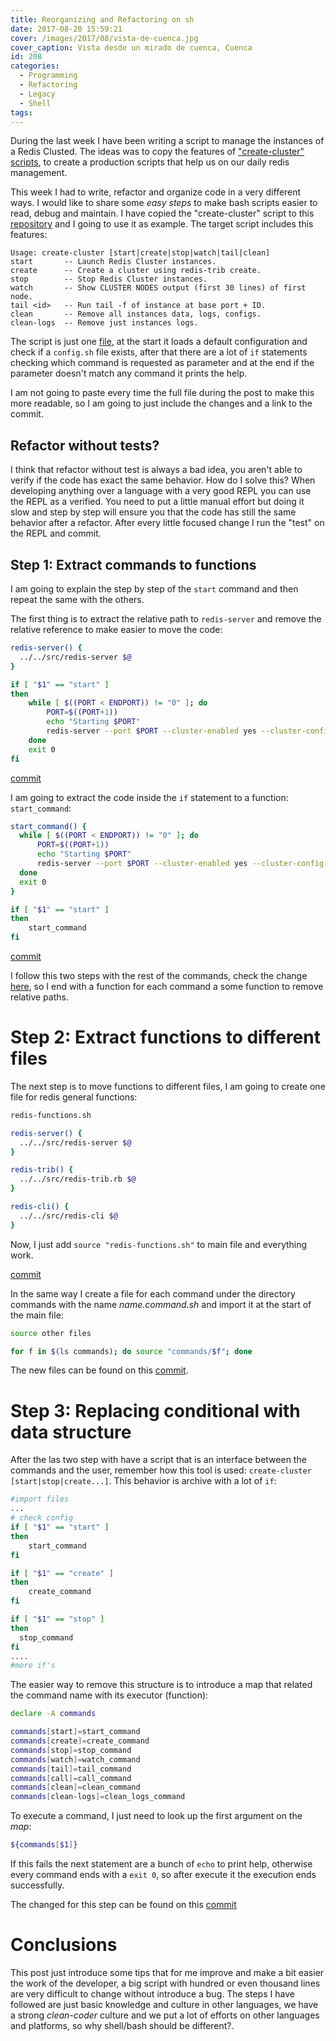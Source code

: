 ```yaml
---
title: Reorganizing and Refactoring on sh
date: 2017-08-20 15:59:21
cover: /images/2017/08/vista-de-cuenca.jpg
cover_caption: Vista desde un mirado de cuenca, Cuenca
id: 208
categories:
  - Programming
  - Refactoring
  - Legacy
  - Shell
tags:
---
```


During the last week I have been writing a script to manage the instances of a Redis Clusted. The ideas was to copy the features of ["create-cluster" scripts](https://github.com/antirez/redis/tree/unstable/utils/create-cluster), to create a production scripts that help us on our daily redis management.

This week I had to write, refactor and organize code in a very different ways. I would like to share some _easy steps_ to make bash scripts easier to read, debug and maintain. I have copied the "create-cluster" script to this [repository](https://github.com/jdvr/create-cluster) and I going to use it as example. The target script includes this features:

```
Usage: create-cluster [start|create|stop|watch|tail|clean]
start       -- Launch Redis Cluster instances.
create      -- Create a cluster using redis-trib create.
stop        -- Stop Redis Cluster instances.
watch       -- Show CLUSTER NODES output (first 30 lines) of first node.
tail <id>   -- Run tail -f of instance at base port + ID.
clean       -- Remove all instances data, logs, configs.
clean-logs  -- Remove just instances logs.
```

The script is just one [file](), at the start it loads a default configuration and check if a `config.sh` file exists, after that there are a lot of `if` statements  checking which command is requested as parameter and at the end if the parameter doesn't match any command it prints the help.

I am not going to paste every time the full file during the post to make this more readable, so I am going to just include the changes and a link to the commit.

## Refactor without tests?

I think that refactor without test is always a bad idea, you aren't able to verify if the code has exact the same behavior. How do I solve this? When developing anything over a language with a very good REPL you can use the REPL as a verified. You need to put a little manual effort but doing it slow and step by step will ensure you that the code has still the same behavior after a refactor. After every little focused change I run the "test" on the REPL and commit.

## Step 1: Extract commands to functions

I am going to explain the step by step of the `start` command and then repeat the same with the others.

The first thing is to extract the relative path to `redis-server` and remove the relative reference to make easier to move the code:

```sh
redis-server() {
  ../../src/redis-server $@
}

if [ "$1" == "start" ]
then
    while [ $((PORT < ENDPORT)) != "0" ]; do
        PORT=$((PORT+1))
        echo "Starting $PORT"
        redis-server --port $PORT --cluster-enabled yes --cluster-config-file nodes-${PORT}.conf --cluster-node-timeout $TIMEOUT --appendonly yes --appendfilename appendonly-${PORT}.aof --dbfilename dump-${PORT}.rdb --logfile ${PORT}.log --daemonize yes
    done
    exit 0
fi
```
[commit](https://github.com/jdvr/create-cluster/commit/c2ecbd3c1995f1fba70f5c0fcfb053e4180df6c4)

I am going to extract the code inside the `if` statement to a function:  `start_command`:

```sh
start_command() {
  while [ $((PORT < ENDPORT)) != "0" ]; do
      PORT=$((PORT+1))
      echo "Starting $PORT"
      redis-server --port $PORT --cluster-enabled yes --cluster-config-file nodes-${PORT}.conf --cluster-node-timeout $TIMEOUT --appendonly yes --appendfilename appendonly-${PORT}.aof --dbfilename dump-${PORT}.rdb --logfile ${PORT}.log --daemonize yes
  done
  exit 0
}

if [ "$1" == "start" ]
then
    start_command
fi
```
[commit](https://github.com/jdvr/create-cluster/commit/384cebee187850d928b25717fd74cf676c944e62)

I follow this two steps with the rest of the commands, check the change [here](https://github.com/jdvr/create-cluster/commit/7fcbb59a1350d6bbda88747a318df8dd3a93d5df), so I end with a function for each command a some function to remove relative paths.

# Step 2: Extract functions to different files

The next step is to move functions to different files, I am going to create one file for redis general functions:

```sh
redis-functions.sh

redis-server() {
  ../../src/redis-server $@
}

redis-trib() {
  ../../src/redis-trib.rb $@
}

redis-cli() {
  ../../src/redis-cli $@
}
```

Now, I just add `source "redis-functions.sh"` to main file and everything work.

[commit](https://github.com/jdvr/create-cluster/commit/394081d573d328ed79f694e8b721d4eaa8d08fa3)

In the same way I create a file for each command under the directory commands with the name _name.command.sh_ and import it at the start of the main file:

```sh
source other files

for f in $(ls commands); do source "commands/$f"; done
```

The new files can be found on this [commit](https://github.com/jdvr/create-cluster/commit/eb7fb837031ef7ff8cb9a2126837c52e2aee29f7).

# Step 3: Replacing conditional with data structure

After the las two step with have a script that is an interface between the commands and the user, remember how this tool is used: `create-cluster [start|stop|create...]`. This behavior is archive with a lot of `if`:

```sh
#import files
...
# check config
if [ "$1" == "start" ]
then
    start_command
fi

if [ "$1" == "create" ]
then
    create_command
fi

if [ "$1" == "stop" ]
then
  stop_command
fi
....
#more if's
```

The easier way to remove this structure is to introduce a map that related the command name with its executor (function):

```sh
declare -A commands

commands[start]=start_command
commands[create]=create_command
commands[stop]=stop_command
commands[watch]=watch_command
commands[tail]=tail_command
commands[call]=call_command
commands[clean]=clean_command
commands[clean-logs]=clean_logs_command
```

To execute a command, I just need to look up the first argument on the _map_:

```sh
${commands[$1]}
```

If this fails the next statement are a bunch of `echo` to print help, otherwise every command ends with a `exit 0`,  so after execute it the execution ends successfully.

The changed for this step can be found on this [commit](https://github.com/jdvr/create-cluster/commit/22fab6187380f5a0bb6f74c6bf79fae1506f6a79)

# Conclusions

This post just introduce some tips that for me improve and make a bit easier the work of the developer, a big script with hundred or even thousand lines are very difficult to change without introduce a bug. The steps I have followed are just basic knowledge and culture in other languages, we have a strong _clean-coder_ culture and we put a lot of efforts on other languages and platforms, so why shell/bash should be different?.
